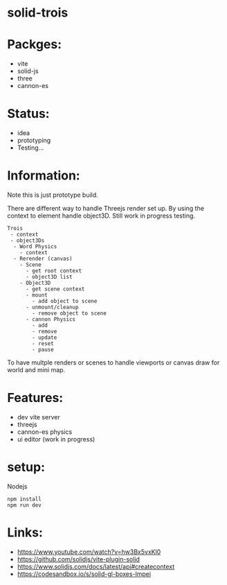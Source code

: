 # solid-trois

# Packges:
- vite
- solid-js
- three
- cannon-es

# Status:
- idea
- prototyping
- Testing...

# Information:
  
  Note this is just prototype build. 

  There are different way to handle Threejs render set up. By using the context to element handle object3D. Still work in progress testing.


```
Trois
 - context
 - object3Ds
  - Word Physics
    - context
  - Rerender (canvas)
    - Scene
      - get root context 
      - object3D list
    - Object3D
      - get scene context 
      - mount
        - add object to scene
      - unmount/cleanup
        - remove object to scene
      - cannon Physics
        - add 
        - remove
        - update
        - reset
        - pause
```
  To have multple renders or scenes to handle viewports or canvas draw for world and mini map.

# Features:
- dev vite server
- threejs
- cannon-es physics
- ui editor (work in progress)

# setup:
 Nodejs
```
npm install 
npm run dev
```

# Links:
 - https://www.youtube.com/watch?v=hw3Bx5vxKl0
 - https://github.com/solidjs/vite-plugin-solid
 - https://www.solidjs.com/docs/latest/api#createcontext
 - https://codesandbox.io/s/solid-gl-boxes-lmpei
